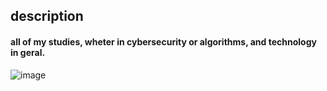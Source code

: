 ## description

#### all of my studies, wheter in cybersecurity or algorithms, and technology in geral.

![image](https://github.com/user-attachments/assets/fcc80c48-0720-4108-a7c9-de07f3f66799) 
